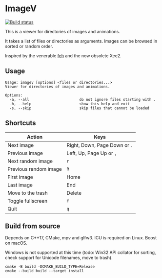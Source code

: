 # ImageV

[![Build status](https://github.com/cfillion/imagev/workflows/build/badge.svg)](https://github.com/cfillion/imagev/actions)

This is a viewer for directories of images and animations.

It takes a list of files or directories as arguments. Images can be
browsed in sorted or random order.

Inspired by the venerable [feh](https://feh.finalrewind.org/) and the now
obsolete Xee2.

## Usage

    Usage: imagev [options] <files or directories...>
    Viewer for directories of images and animations.

    Options:
      -a, --all                       do not ignore files starting with .
      -h, --help                      show this help and exit
      -s, --skip                      skip files that cannot be loaded

## Shortcuts

Action                | Keys
--------------------- | -----------------------------
Next image            | Right, Down, Page Down or `.`
Previous image        | Left, Up, Page Up or `,`
Next random image     | `r`
Previous random image | `R`
First image           | Home
Last image            | End
Move to the trash     | Delete
Toggle fullscreen     | `f`
Quit                  | `q`

## Build from source

Depends on C++17, CMake, mpv and glfw3. ICU is required on Linux. Boost on macOS.

Windows is not supported at this time (todo: Win32 API collator for sorting,
check support for Unicode filenames, move to trash).

    cmake -B build -DCMAKE_BUILD_TYPE=Release
    cmake --build build --target install
